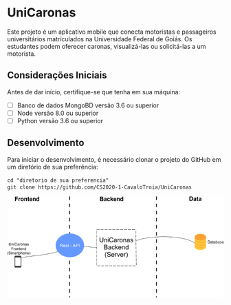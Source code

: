 # UniCaronas

Este projeto é um aplicativo mobile que conecta motoristas e passageiros
universitários matrículados na Universidade Federal de Goiás. Os estudantes
podem oferecer caronas, visualizá-las ou solicitá-las a um motorista.

## Considerações Iniciais

Antes de dar início, certifique-se que tenha em sua máquina:
- [ ] Banco de dados MongoBD versão 3.6 ou superior
- [ ] Node versão 8.0 ou superior
- [ ] Python versão 3.6 ou superior

## Desenvolvimento

Para iniciar o desenvolvimento, é necessário clonar o projeto do GitHub em um
diretório de sua preferência:

```shell
cd "diretorio de sua preferencia"
git clone https://github.com/CS2020-1-CavaloTroia/UniCaronas
```

![Diagrama arquitetural](https://raw.githubusercontent.com/CS2020-1-CavaloTroia/UniCaronas/master/arquitetura_UniCaronas.png?raw=true "Arquitetura")
